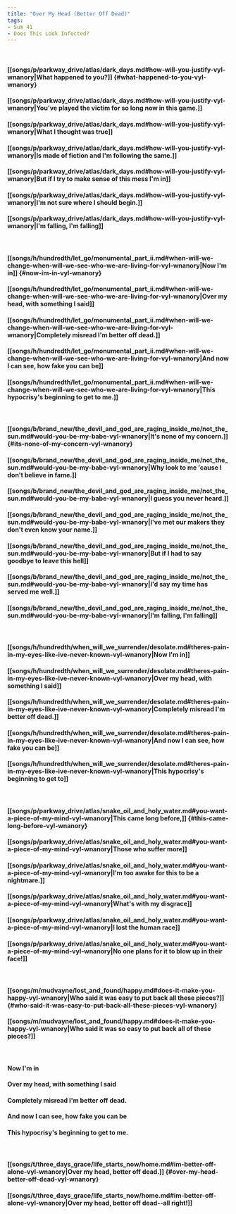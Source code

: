 ```yaml
---
title: "Over My Head (Better Off Dead)"
tags:
- Sum 41
- Does This Look Infected?
---
```

&nbsp;
#### [[songs/p/parkway_drive/atlas/dark_days.md#how-will-you-justify-vyl-wnanory|What happened to you?]] {#what-happened-to-you-vyl-wnanory}
#### [[songs/p/parkway_drive/atlas/dark_days.md#how-will-you-justify-vyl-wnanory|You've played the victim for so long now in this game.]]
#### [[songs/p/parkway_drive/atlas/dark_days.md#how-will-you-justify-vyl-wnanory|What I thought was true]]
#### [[songs/p/parkway_drive/atlas/dark_days.md#how-will-you-justify-vyl-wnanory|Is made of fiction and I'm following the same.]]
#### [[songs/p/parkway_drive/atlas/dark_days.md#how-will-you-justify-vyl-wnanory|But if I try to make sense of this mess I'm in]]
#### [[songs/p/parkway_drive/atlas/dark_days.md#how-will-you-justify-vyl-wnanory|I'm not sure where I should begin.]]
#### [[songs/p/parkway_drive/atlas/dark_days.md#how-will-you-justify-vyl-wnanory|I'm falling, I'm falling]]
&nbsp;
#### [[songs/h/hundredth/let_go/monumental_part_ii.md#when-will-we-change-when-will-we-see-who-we-are-living-for-vyl-wnanory|Now I'm in]] {#now-im-in-vyl-wnanory}
#### [[songs/h/hundredth/let_go/monumental_part_ii.md#when-will-we-change-when-will-we-see-who-we-are-living-for-vyl-wnanory|Over my head, with something I said]]
#### [[songs/h/hundredth/let_go/monumental_part_ii.md#when-will-we-change-when-will-we-see-who-we-are-living-for-vyl-wnanory|Completely misread I'm better off dead.]]
#### [[songs/h/hundredth/let_go/monumental_part_ii.md#when-will-we-change-when-will-we-see-who-we-are-living-for-vyl-wnanory|And now I can see, how fake you can be]]
#### [[songs/h/hundredth/let_go/monumental_part_ii.md#when-will-we-change-when-will-we-see-who-we-are-living-for-vyl-wnanory|This hypocrisy's beginning to get to me.]]
&nbsp;
#### [[songs/b/brand_new/the_devil_and_god_are_raging_inside_me/not_the_sun.md#would-you-be-my-babe-vyl-wnanory|It's none of my concern.]] {#its-none-of-my-concern-vyl-wnanory}
#### [[songs/b/brand_new/the_devil_and_god_are_raging_inside_me/not_the_sun.md#would-you-be-my-babe-vyl-wnanory|Why look to me 'cause I don't believe in fame.]]
#### [[songs/b/brand_new/the_devil_and_god_are_raging_inside_me/not_the_sun.md#would-you-be-my-babe-vyl-wnanory|I guess you never heard.]]
#### [[songs/b/brand_new/the_devil_and_god_are_raging_inside_me/not_the_sun.md#would-you-be-my-babe-vyl-wnanory|I've met our makers they don't even know your name.]]
#### [[songs/b/brand_new/the_devil_and_god_are_raging_inside_me/not_the_sun.md#would-you-be-my-babe-vyl-wnanory|But if I had to say goodbye to leave this hell]]
#### [[songs/b/brand_new/the_devil_and_god_are_raging_inside_me/not_the_sun.md#would-you-be-my-babe-vyl-wnanory|I'd say my time has served me well.]]
#### [[songs/b/brand_new/the_devil_and_god_are_raging_inside_me/not_the_sun.md#would-you-be-my-babe-vyl-wnanory|I'm falling, I'm falling]]
&nbsp;
#### [[songs/h/hundredth/when_will_we_surrender/desolate.md#theres-pain-in-my-eyes-like-ive-never-known-vyl-wnanory|Now I'm in]]
#### [[songs/h/hundredth/when_will_we_surrender/desolate.md#theres-pain-in-my-eyes-like-ive-never-known-vyl-wnanory|Over my head, with something I said]]
#### [[songs/h/hundredth/when_will_we_surrender/desolate.md#theres-pain-in-my-eyes-like-ive-never-known-vyl-wnanory|Completely misread I'm better off dead.]]
#### [[songs/h/hundredth/when_will_we_surrender/desolate.md#theres-pain-in-my-eyes-like-ive-never-known-vyl-wnanory|And now I can see, how fake you can be]]
#### [[songs/h/hundredth/when_will_we_surrender/desolate.md#theres-pain-in-my-eyes-like-ive-never-known-vyl-wnanory|This hypocrisy's beginning to get to]]
&nbsp;
#### [[songs/p/parkway_drive/atlas/snake_oil_and_holy_water.md#you-want-a-piece-of-my-mind-vyl-wnanory|This came long before,]] {#this-came-long-before-vyl-wnanory}
#### [[songs/p/parkway_drive/atlas/snake_oil_and_holy_water.md#you-want-a-piece-of-my-mind-vyl-wnanory|Those who suffer more]]
#### [[songs/p/parkway_drive/atlas/snake_oil_and_holy_water.md#you-want-a-piece-of-my-mind-vyl-wnanory|I'm too awake for this to be a nightmare.]]
#### [[songs/p/parkway_drive/atlas/snake_oil_and_holy_water.md#you-want-a-piece-of-my-mind-vyl-wnanory|What's with my disgrace]]
#### [[songs/p/parkway_drive/atlas/snake_oil_and_holy_water.md#you-want-a-piece-of-my-mind-vyl-wnanory|I lost the human race]]
#### [[songs/p/parkway_drive/atlas/snake_oil_and_holy_water.md#you-want-a-piece-of-my-mind-vyl-wnanory|No one plans for it to blow up in their face!]]
&nbsp;
#### [[songs/m/mudvayne/lost_and_found/happy.md#does-it-make-you-happy-vyl-wnanory|Who said it was easy to put back all these pieces?]] {#who-said-it-was-easy-to-put-back-all-these-pieces-vyl-wnanory}
#### [[songs/m/mudvayne/lost_and_found/happy.md#does-it-make-you-happy-vyl-wnanory|Who said it was so easy to put back all of these pieces?]]
&nbsp;
#### Now I'm in
#### Over my head, with something I said
#### Completely misread I'm better off dead.
#### And now I can see, how fake you can be
#### This hypocrisy's beginning to get to me.
&nbsp;
#### [[songs/t/three_days_grace/life_starts_now/home.md#im-better-off-alone-vyl-wnanory|Over my head, better off dead.]] {#over-my-head-better-off-dead-vyl-wnanory}
#### [[songs/t/three_days_grace/life_starts_now/home.md#im-better-off-alone-vyl-wnanory|Over my head, better off dead--all right!]]
